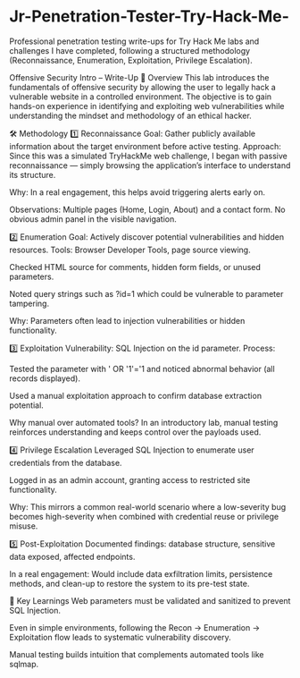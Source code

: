 # Jr-Penetration-Tester-Try-Hack-Me-
Professional penetration testing write-ups for Try Hack Me labs and challenges I have completed, following a structured methodology (Reconnaissance, Enumeration, Exploitation, Privilege Escalation).

Offensive Security Intro – Write-Up
📌 Overview
This lab introduces the fundamentals of offensive security by allowing the user to legally hack a vulnerable website in a controlled environment. The objective is to gain hands-on experience in identifying and exploiting web vulnerabilities while understanding the mindset and methodology of an ethical hacker.

🛠 Methodology
1️⃣ Reconnaissance
Goal: Gather publicly available information about the target environment before active testing.
Approach: Since this was a simulated TryHackMe web challenge, I began with passive reconnaissance — simply browsing the application’s interface to understand its structure.

Why: In a real engagement, this helps avoid triggering alerts early on.

Observations: Multiple pages (Home, Login, About) and a contact form. No obvious admin panel in the visible navigation.

2️⃣ Enumeration
Goal: Actively discover potential vulnerabilities and hidden resources.
Tools: Browser Developer Tools, page source viewing.

Checked HTML source for comments, hidden form fields, or unused parameters.

Noted query strings such as ?id=1 which could be vulnerable to parameter tampering.

Why: Parameters often lead to injection vulnerabilities or hidden functionality.

3️⃣ Exploitation
Vulnerability: SQL Injection on the id parameter.
Process:

Tested the parameter with ' OR '1'='1 and noticed abnormal behavior (all records displayed).

Used a manual exploitation approach to confirm database extraction potential.

Why manual over automated tools? In an introductory lab, manual testing reinforces understanding and keeps control over the payloads used.

4️⃣ Privilege Escalation
Leveraged SQL Injection to enumerate user credentials from the database.

Logged in as an admin account, granting access to restricted site functionality.

Why: This mirrors a common real-world scenario where a low-severity bug becomes high-severity when combined with credential reuse or privilege misuse.

5️⃣ Post-Exploitation
Documented findings: database structure, sensitive data exposed, affected endpoints.

In a real engagement: Would include data exfiltration limits, persistence methods, and clean-up to restore the system to its pre-test state.

🧠 Key Learnings
Web parameters must be validated and sanitized to prevent SQL Injection.

Even in simple environments, following the Recon → Enumeration → Exploitation flow leads to systematic vulnerability discovery.

Manual testing builds intuition that complements automated tools like sqlmap.
